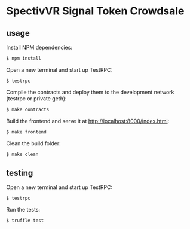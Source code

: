 # SpectivVR Signal Token Crowdsale

## usage

Install NPM dependencies:

```sh
$ npm install
```

Open a new terminal and start up TestRPC:

```sh
$ testrpc
```

Compile the contracts and deploy them to the development network (testrpc or private geth):

```sh
$ make contracts
```

Build the frontend and serve it at <http://localhost:8000/index.html>:

```sh
$ make frontend
```

Clean the build folder:

```sh
$ make clean
```


## testing

Open a new terminal and start up TestRPC:

```sh
$ testrpc
```

Run the tests:

```sh
$ truffle test
```
